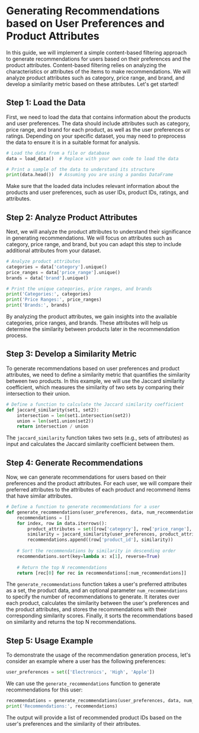 # Generating Recommendations based on User Preferences and Product Attributes

In this guide, we will implement a simple content-based filtering approach to generate recommendations for users based on their preferences and the product attributes. Content-based filtering relies on analyzing the characteristics or attributes of the items to make recommendations. We will analyze product attributes such as category, price range, and brand, and develop a similarity metric based on these attributes. Let's get started!

## Step 1: Load the Data

First, we need to load the data that contains information about the products and user preferences. The data should include attributes such as category, price range, and brand for each product, as well as the user preferences or ratings. Depending on your specific dataset, you may need to preprocess the data to ensure it is in a suitable format for analysis.

```python
# Load the data from a file or database
data = load_data()  # Replace with your own code to load the data

# Print a sample of the data to understand its structure
print(data.head())  # Assuming you are using a pandas DataFrame
```

Make sure that the loaded data includes relevant information about the products and user preferences, such as user IDs, product IDs, ratings, and attributes.

## Step 2: Analyze Product Attributes

Next, we will analyze the product attributes to understand their significance in generating recommendations. We will focus on attributes such as category, price range, and brand, but you can adapt this step to include additional attributes from your dataset.

```python
# Analyze product attributes
categories = data['category'].unique()
price_ranges = data['price_range'].unique()
brands = data['brand'].unique()

# Print the unique categories, price ranges, and brands
print('Categories:', categories)
print('Price Ranges:', price_ranges)
print('Brands:', brands)
```

By analyzing the product attributes, we gain insights into the available categories, price ranges, and brands. These attributes will help us determine the similarity between products later in the recommendation process.

## Step 3: Develop a Similarity Metric

To generate recommendations based on user preferences and product attributes, we need to define a similarity metric that quantifies the similarity between two products. In this example, we will use the Jaccard similarity coefficient, which measures the similarity of two sets by comparing their intersection to their union.

```python
# Define a function to calculate the Jaccard similarity coefficient
def jaccard_similarity(set1, set2):
    intersection = len(set1.intersection(set2))
    union = len(set1.union(set2))
    return intersection / union
```

The `jaccard_similarity` function takes two sets (e.g., sets of attributes) as input and calculates the Jaccard similarity coefficient between them.

## Step 4: Generate Recommendations

Now, we can generate recommendations for users based on their preferences and the product attributes. For each user, we will compare their preferred attributes to the attributes of each product and recommend items that have similar attributes.

```python
# Define a function to generate recommendations for a user
def generate_recommendations(user_preferences, data, num_recommendations=5):
    recommendations = []
    for index, row in data.iterrows():
        product_attributes = set([row['category'], row['price_range'], row['brand']])
        similarity = jaccard_similarity(user_preferences, product_attributes)
        recommendations.append((row['product_id'], similarity))
    
    # Sort the recommendations by similarity in descending order
    recommendations.sort(key=lambda x: x[1], reverse=True)
    
    # Return the top N recommendations
    return [rec[0] for rec in recommendations[:num_recommendations]]
```

The `generate_recommendations` function takes a user's preferred attributes as a set, the product data, and an optional parameter `num_recommendations` to specify the number of recommendations to generate. It iterates over each product, calculates the similarity between the user's preferences and the product attributes, and stores the recommendations with their corresponding similarity scores. Finally, it sorts the recommendations based on similarity and returns the top N recommendations.

## Step 5: Usage Example

To demonstrate the usage of the recommendation generation process, let's consider an example where a user has the following preferences:

```python
user_preferences = set(['Electronics', 'High', 'Apple'])
```

We can use the `generate_recommendations` function to generate recommendations for this user:

```python
recommendations = generate_recommendations(user_preferences, data, num_recommendations=5)
print('Recommendations:', recommendations)
```

The output will provide a list of recommended product IDs based on the user's preferences and the similarity of their attributes.

